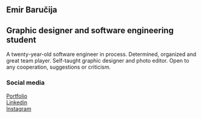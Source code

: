 
<h2>Emir Baručija</h2>
<h2>Graphic designer and software engineering student</h2>
<p>A twenty-year-old software engineer in process. Determined, organized and great team player. Self-taught graphic designer and photo editor. Open to any cooperation, suggestions or criticism.</p>

<h3>Social media</h3>
<a href="https://www.emirbarucija.com">Portfolio</a><br>
<a href="https://www.linkedin.com/in/emirbarucija/">Linkedin</a><br>
<a href="https://www.instagram.com/emirbarucija">Instagram</a>


<!--
**barucija/barucija** is a ✨ _special_ ✨ repository because its `README.md` (this file) appears on your GitHub profile.

Here are some ideas to get you started:

- 🔭 I’m currently working on ...
- 🌱 I’m currently learning ...
- 👯 I’m looking to collaborate on ...
- 🤔 I’m looking for help with ...
- 💬 Ask me about ...
- 📫 How to reach me: ...
- 😄 Pronouns: ...
- ⚡ Fun fact: ...
-->
